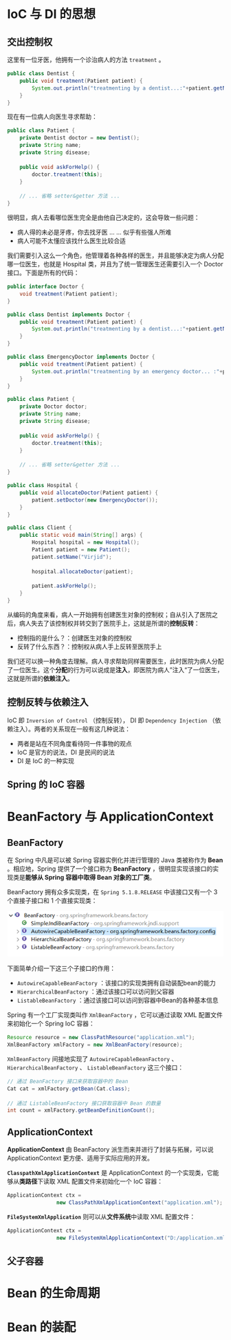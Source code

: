 # IoC 与 DI 的思想

## 交出控制权

这里有一位牙医，他拥有一个诊治病人的方法 `treatment` 。

```java
public class Dentist {
	public void treatment(Patient patient) {
		System.out.println("treatmenting by a dentist...:"+patient.getName());
	}
}
```
现在有一位病人向医生寻求帮助：


```java
public class Patient {
	private Dentist doctor = new Dentist();
    private String name;
	private String disease;
	
	public void askForHelp() {
		doctor.treatment(this);
	}
    
    // ... 省略 setter&getter 方法 ...
}
```

很明显，病人去看哪位医生完全是由他自己决定的，这会导致一些问题：

- 病人得的未必是牙疼，你去找牙医 ... ... 似乎有些强人所难
- 病人可能不太懂应该找什么医生比较合适



我们需要引入这么一个角色，他管理着各种各样的医生，并且能够决定为病人分配哪一位医生，也就是 Hospital 类，并且为了统一管理医生还需要引入一个 Doctor 接口。下面是所有的代码：

```java
public interface Doctor {
    void treatment(Patient patient);
}
```

```java
public class Dentist implements Doctor {
    public void treatment(Patient patient) {
		System.out.println("treatmenting by a dentist...:"+patient.getName());
	}
}
```

```java
public class EmergencyDoctor implements Doctor {
	public void treatment(Patient patient) {
		System.out.println("treatmenting by an emergency doctor... :"+patient.getName());
	}
}
```

```java
public class Patient {
	private Doctor doctor;
    private String name;
	private String disease;
	
	public void askForHelp() {
		doctor.treatment(this);
	}
    
    // ... 省略 setter&getter 方法 ...
}
```

```java
public class Hospital {
    public void allocateDoctor(Patient patient) {
        patient.setDoctor(new EmergencyDoctor());
    }
}
```

```java
public class Client {
    public static void main(String[] args) {
        Hospital hospital = new Hospital();
        Patient patient = new Patient();
        patient.setName("Virjid");
        
        hospital.allocateDoctor(patient);
        
        patient.askForHelp();
    }
}
```

从编码的角度来看，病人一开始拥有创建医生对象的控制权；自从引入了医院之后，病人失去了该控制权并转交到了医院手上，这就是所谓的**控制反转**：

- 控制指的是什么？：创建医生对象的控制权
- 反转了什么东西？：控制权从病人手上反转至医院手上



我们还可以换一种角度去理解。病人寻求帮助同样需要医生，此时医院为病人分配了一位医生。这个**分配**的行为可以说成是**注入**，即医院为病人”注入“了一位医生，这就是所谓的**依赖注入**。



## 控制反转与依赖注入

IoC 即 `Inversion of Control` （控制反转）， DI 即  `Dependency Injection` （依赖注入）。两者的关系现在一般有这几种说法：

- 两者是站在不同角度看待同一件事物的观点
- IoC 是官方的说法，DI 是民间的说法
- DI 是 IoC 的一种实现



## Spring 的 IoC 容器





# BeanFactory 与 ApplicationContext

## BeanFactory

在 Spring 中凡是可以被 Spring 容器实例化并进行管理的 Java 类被称作为 **Bean** 。相应地，Spring 提供了一个接口称为 **BeanFactory** ，很明显实现该接口的实现类是**能够从 Spring 容器中取得 Bean 对象的工厂类**。

BeanFactory 拥有众多实现类，在 `Spring 5.1.8.RELEASE` 中该接口又有一个 3 个直接子接口和 1 个直接实现类：

<img src="./pics/spring-beanfactory-1.png"/>



下面简单介绍一下这三个子接口的作用：

- `AutowireCapableBeanFactory` ：该接口的实现类拥有自动装配bean的能力
- `HierarchicalBeanFactory` ：通过该接口可以访问到父容器
- `ListableBeanFactory` ：通过该接口可以访问到容器中Bean的各种基本信息

Spring 有一个工厂实现类叫作 `XmlBeanFactory` ，它可以通过读取 XML 配置文件来初始化一个 Spring IoC 容器：

```java
Resource resource = new ClassPathResource("application.xml");
XmlBeanFactory xmlFactory = new XmlBeanFactory(resource);
```

`XmlBeanFactory` 间接地实现了 `AutowireCapableBeanFactory` 、 `HierarchicalBeanFactory` 、 `ListableBeanFactory` 这三个接口：

```java
// 通过 BeanFactory 接口来获取容器中的 Bean
Cat cat = xmlFactory.getBean(Cat.class);

// 通过 ListableBeanFactory 接口获取容器中 Bean 的数量
int count = xmlFactory.getBeanDefinitionCount(); 
```

## ApplicationContext

**ApplicationContext** 由 BeanFactory 派生而来并进行了封装与拓展，可以说 ApplicationContext 更方便、适用于实际应用的开发。

**`ClasspathXmlApplicationContext`** 是 ApplicationContext 的一个实现类，它能够从**类路径**下读取 XML 配置文件来初始化一个 IoC 容器：

```java
ApplicationContext ctx =
				new ClassPathXmlApplicationContext("application.xml");
```



**`FileSystemXmlApplication`** 则可以从**文件系统**中读取 XML 配置文件：

```java
ApplicationContext ctx =
				new FileSystemXmlApplicationContext("D:/application.xml");
```



## 父子容器



# Bean 的生命周期



# Bean 的装配

